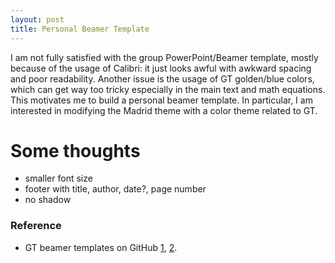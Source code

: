 ```yaml
---
layout: post
title: Personal Beamer Template
---
```


I am not fully satisfied with the group PowerPoint/Beamer template, mostly 
because of the usage of Calibri: it just looks awful with awkward spacing 
and poor readability.
Another issue is the usage of GT golden/blue colors, which can get way too
tricky especially in the main text and math equations.
This motivates me to build a personal beamer template.
In particular, I am interested in modifying the Madrid theme with a color theme
related to GT.

# Some thoughts
- smaller font size
- footer with title, author, date?, page number
- no shadow

### Reference
- GT beamer templates on GitHub
[1](https://github.com/davidstutz/latex-resources/tree/master/beamer-gatech-theme),
[2](https://github.com/EmmanuelBoidot/gtbeamer).

